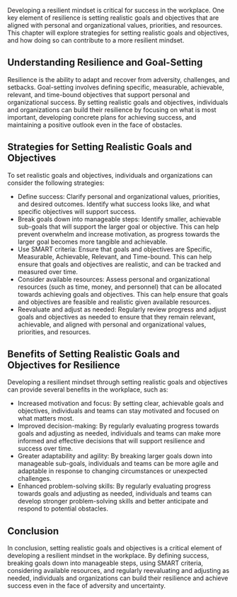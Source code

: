 
Developing a resilient mindset is critical for success in the workplace. One key element of resilience is setting realistic goals and objectives that are aligned with personal and organizational values, priorities, and resources. This chapter will explore strategies for setting realistic goals and objectives, and how doing so can contribute to a more resilient mindset.

Understanding Resilience and Goal-Setting
-----------------------------------------

Resilience is the ability to adapt and recover from adversity, challenges, and setbacks. Goal-setting involves defining specific, measurable, achievable, relevant, and time-bound objectives that support personal and organizational success. By setting realistic goals and objectives, individuals and organizations can build their resilience by focusing on what is most important, developing concrete plans for achieving success, and maintaining a positive outlook even in the face of obstacles.

Strategies for Setting Realistic Goals and Objectives
-----------------------------------------------------

To set realistic goals and objectives, individuals and organizations can consider the following strategies:

* Define success: Clarify personal and organizational values, priorities, and desired outcomes. Identify what success looks like, and what specific objectives will support success.
* Break goals down into manageable steps: Identify smaller, achievable sub-goals that will support the larger goal or objective. This can help prevent overwhelm and increase motivation, as progress towards the larger goal becomes more tangible and achievable.
* Use SMART criteria: Ensure that goals and objectives are Specific, Measurable, Achievable, Relevant, and Time-bound. This can help ensure that goals and objectives are realistic, and can be tracked and measured over time.
* Consider available resources: Assess personal and organizational resources (such as time, money, and personnel) that can be allocated towards achieving goals and objectives. This can help ensure that goals and objectives are feasible and realistic given available resources.
* Reevaluate and adjust as needed: Regularly review progress and adjust goals and objectives as needed to ensure that they remain relevant, achievable, and aligned with personal and organizational values, priorities, and resources.

Benefits of Setting Realistic Goals and Objectives for Resilience
-----------------------------------------------------------------

Developing a resilient mindset through setting realistic goals and objectives can provide several benefits in the workplace, such as:

* Increased motivation and focus: By setting clear, achievable goals and objectives, individuals and teams can stay motivated and focused on what matters most.
* Improved decision-making: By regularly evaluating progress towards goals and adjusting as needed, individuals and teams can make more informed and effective decisions that will support resilience and success over time.
* Greater adaptability and agility: By breaking larger goals down into manageable sub-goals, individuals and teams can be more agile and adaptable in response to changing circumstances or unexpected challenges.
* Enhanced problem-solving skills: By regularly evaluating progress towards goals and adjusting as needed, individuals and teams can develop stronger problem-solving skills and better anticipate and respond to potential obstacles.

Conclusion
----------

In conclusion, setting realistic goals and objectives is a critical element of developing a resilient mindset in the workplace. By defining success, breaking goals down into manageable steps, using SMART criteria, considering available resources, and regularly reevaluating and adjusting as needed, individuals and organizations can build their resilience and achieve success even in the face of adversity and uncertainty.
